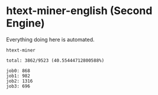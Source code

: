 # htext-miner-english (Second Engine)

Everything doing here is automated.

```
htext-miner

total: 3862/9523 (40.55444712800588%)

job0: 868
job1: 982
job2: 1316
job3: 696
```